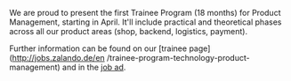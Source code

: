 <!--
.. title: Trainee Program Product Management
.. slug: trainee-program-product-management
.. date: 2014-01-08 19:24:56
.. tags: event,product-management,trainee
.. author: Marc Lamik
-->

We are proud to present the first Trainee Program (18 months) for Product
Management, starting in April. It'll include practical and theoretical phases
across all our product areas (shop, backend, logistics, payment).

Further
information can be found on our [trainee page](http://jobs.zalando.de/en
/trainee-program-technology-product-management) and in the [job
ad](https://jobs.zalando.de/jobportal/index.php?ac=jobad&id=1119).

